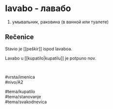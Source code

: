 # lavabo - лавабо

1. умывальник, раковина (в ванной или туалете)

## Rečenice

Stavio je [[peškir]] ispod lavaboa.

Lavabo u [[kupatilo|kupatilu]] je potpuno nov.

<br>

#vrsta/imenica  
#nivo/A2  

#tema/kupatilo  
#tema/stanovanje  
#tema/svakodnevica  
